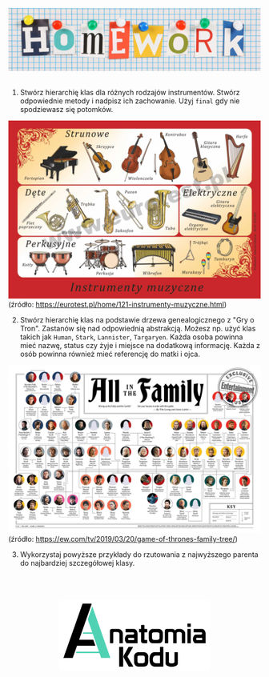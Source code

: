 <p align="center">
    <img src="../images/homework.png" width="800">
    <br/><br/>
</p>

1. Stwórz hierarchię klas dla różnych rodzajów instrumentów. Stwórz odpowiednie metody i nadpisz ich zachowanie. Użyj `final` gdy nie spodziewasz się potomków. 

![img.png](../images/instruments.jpg)  
(źródło: https://eurotest.pl/home/121-instrumenty-muzyczne.html)

2. Stwórz hierarchię klas na podstawie drzewa genealogicznego z "Gry o Tron". Zastanów się nad odpowiednią abstrakcją. Możesz np. użyć klas takich jak `Human`, `Stark`, `Lannister`, `Targaryen`. Każda osoba powinna mieć nazwę, status czy żyje i miejsce na dodatkową informację. Każda z osób powinna również mieć referencję do matki i ojca.

![img.png](../images/game-of-thrones-family-tree.jpeg)  
(źródło: https://ew.com/tv/2019/03/20/game-of-thrones-family-tree/)

3. Wykorzystaj powyższe przykłady do rzutowania z najwyższego parenta do najbardziej szczegółowej klasy.

<p align="center">
    <br/><br/><br/>
    <img src="../images/logo-ak.png" width="300">
</p>